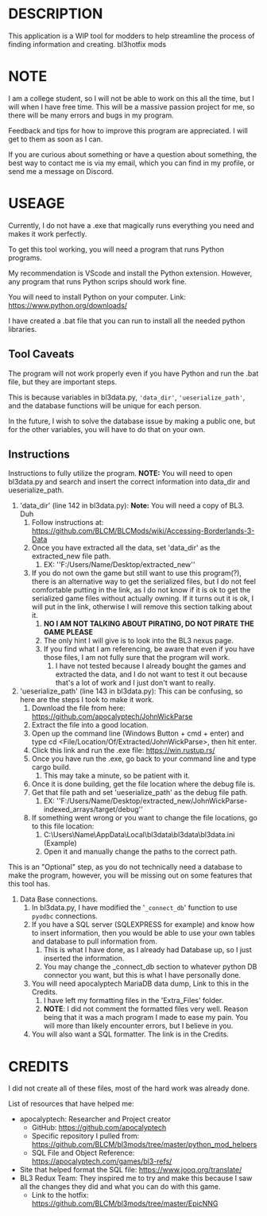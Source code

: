 # DESCRIPTION
 
This application is a WIP tool for modders to help streamline the process of finding information and creating. bl3hotfix mods
 
# NOTE
 
I am a college student, so I will not be able to work on this all the time, but I will when I have free time.
This will be a massive passion project for me, so there will be many errors and bugs in my program.
 
Feedback and tips for how to improve this program are appreciated. I will get to them as soon as I can.
 
If you are curious about something or have a question about something, the best way to contact me is via my email, which you can find in my profile, or send me a message on Discord.
 
# USEAGE
 
Currently, I do not have a .exe that magically runs everything you need and makes it work perfectly.
 
To get this tool working, you will need a program that runs Python programs.
 
My recommendation is VScode and install the Python extension. However, any program that runs Python scrips should work fine.
 
You will need to install Python on your computer. Link: https://www.python.org/downloads/
 
I have created a .bat file that you can run to install all the needed python libraries.
 
## Tool Caveats
 
The program will not work properly even if you have Python and run the .bat file, but they are important steps.
 
This is because variables in bl3data.py, `'data_dir'`, `'ueserialize_path'`, and the database functions will be unique for each person.
 
In the future, I wish to solve the database issue by making a public one, but for the other variables, you will have to do that on your own.
 
## Instructions
 
Instructions to fully utilize the program. **NOTE:** You will need to open bl3data.py and search and insert the correct information into data_dir and ueserialize_path.
 
1. 'data_dir' (line 142 in bl3data.py): **Note:** You will need a copy of BL3. Duh
   1. Follow instructions at: https://github.com/BLCM/BLCMods/wiki/Accessing-Borderlands-3-Data
   2. Once you have extracted all the data, set 'data_dir' as the extracted_new file path.
      1. EX: ''F:/Users/Name/Desktop/extracted_new''
   3. If you do not own the game but still want to use this program(?), there is an alternative way to get the serialized files, but I do not feel comfortable putting in the link, as I do not know if it is ok to get the serialized game files without actually owning. If it turns out it is ok, I will put in the link, otherwise I will remove this section talking about it.
      1. **NO I AM NOT TALKING ABOUT PIRATING, DO NOT PIRATE THE GAME PLEASE**
      2. The only hint I will give is to look into the BL3 nexus page.
      3. If you find what I am referencing, be aware that even if you have those files, I am not fully sure that the program will work.
         1. I have not tested because I already bought the games and extracted the data, and I do not want to test it out because that's a lot of work and I just don't want to really.
2. 'ueserialize_path' (line 143 in bl3data.py): This can be confusing, so here are the steps I took to make it work.
   1. Download the file from here: https://github.com/apocalyptech/JohnWickParse
   2. Extract the file into a good location.
   3. Open up the command line (Windows Button + cmd + enter) and type cd <File/Location/Of/Extracted/JohnWickParse>, then hit enter.
   4. Click this link and run the .exe file: https://win.rustup.rs/
   5. Once you have run the .exe, go back to your command line and type cargo build.
      1. This may take a minute, so be patient with it.
   6. Once it is done building, get the file location where the debug file is.
   7. Get that file path and set 'ueserialize_path' as the debug file path.
      1. EX: ''F:/Users/Name/Desktop/extracted_new/JohnWickParse-indexed_arrays/target/debug''
   8. If something went wrong or you want to change the file locations, go to this file location:
      1. C:\Users\Name\AppData\Local\bl3data\bl3data\bl3data.ini (Example)
      2. Open it and manually change the paths to the correct path.
 
This is an "Optional" step, as you do not technically need a database to make the program, however, you will be missing out on some features that this tool has.
 
1. Data Base connections.
   1. In bl3data.py, I have modified the '`_connect_db`' function to use `pyodbc` connections.
   2. If you have a SQL server (SQLEXPRESS for example) and know how to insert information, then you would be able to use your own tables and database to pull information from.
      1. This is what I have done, as I already had Database up, so I just inserted the information.
      2. You may change the _connect_db section to whatever python DB connector you want, but this is what I have personally done.
   3. You will need apocalyptech MariaDB data dump, Link to this in the Credits.
      1. I have left my formatting files in the 'Extra_Files' folder.
      2. **NOTE**: I did not comment the formatted files very well. Reason being that it was a mach program I made to ease my pain. You will more than likely encounter errors, but I believe in you.
   4. You will also want a SQL formatter. The link is in the Credits.
 
# CREDITS
 
I did not create all of these files, most of the hard work was already done.

List of resources that have helped me:
- apocalyptech: Researcher and Project creator
  - GitHub: https://github.com/apocalyptech
  - Specific repository I pulled from: https://github.com/BLCM/bl3mods/tree/master/python_mod_helpers
  - SQL File and Object Reference: https://apocalyptech.com/games/bl3-refs/
- Site that helped format the SQL file: https://www.jooq.org/translate/
- BL3 Redux Team: They inspired me to try and make this because I saw all the changes they did and what you can do with this game.
  - Link to the hotfix: https://github.com/BLCM/bl3mods/tree/master/EpicNNG
